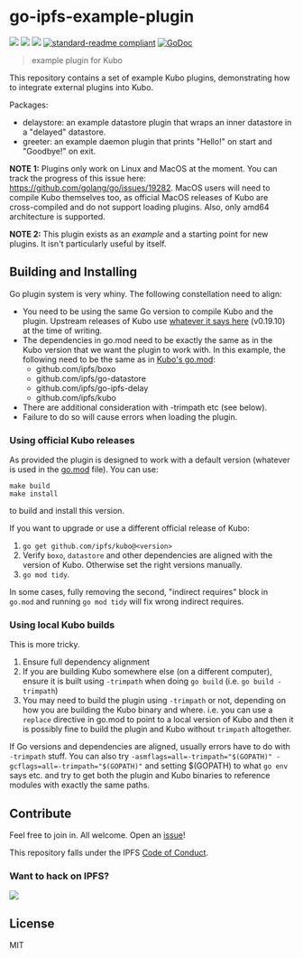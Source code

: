 # go-ipfs-example-plugin

[![](https://img.shields.io/badge/made%20by-Protocol%20Labs-blue.svg?style=flat-square)](https://protocol.ai)
[![](https://img.shields.io/badge/project-IPFS-blue.svg?style=flat-square)](https://ipfs.io/)
[![](https://img.shields.io/badge/freenode-%23ipfs-blue.svg?style=flat-square)](http://webchat.freenode.net/?channels=%23ipfs)
[![standard-readme compliant](https://img.shields.io/badge/standard--readme-OK-green.svg?style=flat-square)](https://github.com/RichardLitt/standard-readme)
[![GoDoc](https://godoc.org/github.com/ipfs/go-ipfs-example-plugin?status.svg)](https://godoc.org/github.com/ipfs/go-ipfs-example-plugin)

> example plugin for Kubo

This repository contains a set of example Kubo plugins, demonstrating how to integrate external plugins into Kubo.

Packages:

* delaystore: an example datastore plugin that wraps an inner datastore in a "delayed" datastore.
* greeter: an example daemon plugin that prints "Hello!" on start and "Goodbye!" on exit.

**NOTE 1:** Plugins only work on Linux and MacOS at the moment. You can track the progress of this issue here: https://github.com/golang/go/issues/19282. MacOS users will need to compile Kubo themselves too, as official MacOS releases of Kubo are cross-compiled and do not support loading plugins. Also, only amd64 architecture is supported.

**NOTE 2:** This plugin exists as an *example* and a starting point for new plugins. It isn't particularly useful by itself.

## Building and Installing

Go plugin system is very whiny. The following constellation need to align:

* You need to be using the same Go version to compile Kubo and the plugin. Upstream releases of Kubo use [whatever it says here](https://github.com/ipfs/distributions/blob/master/.tool-versions#L2) (v0.19.10) at the time of writing.
* The dependencies in go.mod need to be exactly the same as in the Kubo version that we want the plugin to work with. In this example, the following need to be the same as in [Kubo's go.mod](https://github.com/ipfs/kubo/blob/master/go.mod):
  * github.com/ipfs/boxo
  * github.com/ipfs/go-datastore
  * github.com/ipfs/go-ipfs-delay
  * github.com/ipfs/kubo
* There are additional consideration with -trimpath etc (see below).
* Failure to do so will cause errors when loading the plugin.


### Using official Kubo releases

As provided the plugin is designed to work with a default version (whatever is used in the [go.mod](go.mod) file). You can use:

```
make build
make install
```

to build and install this version.

If you want to upgrade or use a different official release of Kubo:

  1. `go get github.com/ipfs/kubo@<version>`
  2. Verify `boxo`, `datastore` and other dependencies are aligned with the version of Kubo. Otherwise set the right versions manually.
  3. `go mod tidy`.

In some cases, fully removing the second, "indirect requires" block in `go.mod` and running `go mod tidy` will fix wrong indirect requires.

### Using local Kubo builds

This is more tricky.

  1. Ensure full dependency alignment
  2. If you are building Kubo somewhere else (on a different computer), ensure it is built using `-trimpath` when doing `go build` (i.e. `go build -trimpath`)
  3. You may need to build the plugin using `-trimpath` or not, depending on how you are building the Kubo binary and where. i.e. you can use a `replace` directive in go.mod to point to a local version of Kubo and then it is possibly fine to build the plugin and Kubo without `trimpath` altogether.

If Go versions and dependencies are aligned, usually errors have to do with `-trimpath` stuff. You can also try `-asmflags=all=-trimpath="$(GOPATH)" -gcflags=all=-trimpath="$(GOPATH)"` and setting $(GOPATH) to what `go env` says etc. and try to get both the plugin and Kubo binaries to reference modules with exactly the same paths.

## Contribute

Feel free to join in. All welcome. Open an [issue](https://github.com/ipfs/go-ipfs-example-plugin/issues)!

This repository falls under the IPFS [Code of Conduct](https://github.com/ipfs/community/blob/master/code-of-conduct.md).

### Want to hack on IPFS?

[![](https://cdn.rawgit.com/jbenet/contribute-ipfs-gif/master/img/contribute.gif)](https://github.com/ipfs/community/blob/master/CONTRIBUTING.md)

## License

MIT
